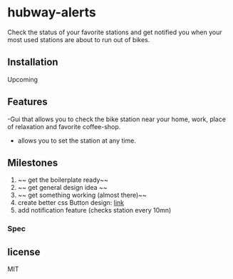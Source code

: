 # hubway-alerts

Check the status of your favorite stations and get notified you when your most used stations are about to run out of bikes.

## Installation
Upcoming

## Features

-Gui that allows you to check the bike station near your home, work, place of relaxation and favorite coffee-shop.
- allows you to set the station at any time.

## Milestones

1. ~~ get the boilerplate ready~~
2. ~~ get general design idea ~~
3. ~~ get something working (almost there)~~
4. create better css Button design: [link](http://codepen.io/search/pens/?limit=all&page=6&q=buttons)
5. add notification feature (checks station every 10mn)

### Spec

## license
MIT
